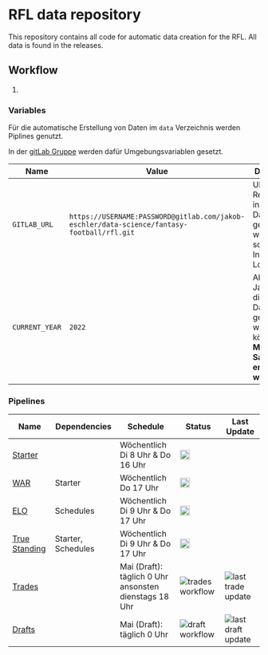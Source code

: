 # RFL data repository

This repository contains all code for automatic data creation for the RFL. All data is found in the releases.

## Workflow

1. 

### Variables

Für die automatische Erstellung von Daten im `data` Verzeichnis werden Piplines genutzt.

In der [gitLab Gruppe](https://gitlab.com/jakob-eschler/data-science/fantasy-football/rfl-group) werden dafür Umgebungsvariablen gesetzt.

| Name           | Value                                                                                      | Description                                                                                            |
| -------------- | ------------------------------------------------------------------------------------------ | ------------------------------------------------------------------------------------------------------ |
| `GITLAB_URL`   | `https://USERNAME:PASSWORD@gitlab.com/jakob-eschler/data-science/fantasy-football/rfl.git` | URL des Repositories, in das die Daten gepusht werden sollen. Inklusive Login Daten                    |
| `CURRENT_YEAR` | `2022`                                                                                     | Aktuelle Jahreszahl, die als Dateinamen genutzt werden können. **Muss mit Saisonstart erhöht werden.** |

### Pipelines

| Name                                                                                                    | Dependencies       | Schedule                                                  | Status                                                                                                                                                                            | Last Update                                                                                                                                                                                               |
| ------------------------------------------------------------------------------------------------------- | ------------------ | --------------------------------------------------------- | --------------------------------------------------------------------------------------------------------------------------------------------------------------------------------- | --------------------------------------------------------------------------------------------------------------------------------------------------------------------------------------------------------- |
| [Starter](https://gitlab.com/jakob-eschler/data-science/fantasy-football/rfl-group/starter)             |                    | Wöchentlich Di 8 Uhr & Do 16 Uhr                          | <img src="https://gitlab.com/jakob-eschler/data-science/fantasy-football/rfl-group/starter/badges/main/pipeline.svg?ignore_skipped=true" type="image/svg+xml" height="20"/>       |                                                                                                                                                                                                           |
| [WAR](https://gitlab.com/jakob-eschler/data-science/fantasy-football/rfl-group/war)                     | Starter            | Wöchentlich Do 17 Uhr                                     | <img src="https://gitlab.com/jakob-eschler/data-science/fantasy-football/rfl-group/war/badges/main/pipeline.svg?ignore_skipped=true" type="image/svg+xml" height="20"/>           |                                                                                                                                                                                                           |
| [ELO](https://gitlab.com/jakob-eschler/data-science/fantasy-football/rfl-group/elo)                     | Schedules          | Wöchentlich Di 9 Uhr & Do 17 Uhr                          | <img src="https://gitlab.com/jakob-eschler/data-science/fantasy-football/rfl-group/elo/badges/main/pipeline.svg?ignore_skipped=true" type="image/svg+xml" height="20"/>           |                                                                                                                                                                                                           |
| [True Standing](https://gitlab.com/jakob-eschler/data-science/fantasy-football/rfl-group/true-standing) | Starter, Schedules | Wöchentlich Di 9 Uhr & Do 17 Uhr                          | <img src="https://gitlab.com/jakob-eschler/data-science/fantasy-football/rfl-group/true-standing/badges/main/pipeline.svg?ignore_skipped=true" type="image/svg+xml" height="20"/> |                                                                                                                                                                                                           |
| [Trades](https://github.com/bohndesverband/rfl-data/releases/tag/trade_data)                            |                    | Mai (Draft): täglich 0 Uhr <br>ansonsten dienstags 18 Uhr | ![trades workflow](https://github.com/bohndesverband/rfl-data/actions/workflows/trades.yml/badge.svg)                                                                             | ![last trade update](https://img.shields.io/badge/dynamic/json?url=https%3A%2F%2Fgithub.com%2Fbohndesverband%2Frfl-data%2Freleases%2Fdownload%2Ftrade_data%2Ftimestamp.json&query=last_updated&label=%20) |
| [Drafts](https://github.com/bohndesverband/rfl-data/releases/tag/draft_data)                            |                    | Mai (Draft): täglich 0 Uhr                                | ![draft workflow](https://github.com/bohndesverband/rfl-data/actions/workflows/drafts.yml/badge.svg)                                                                              | ![last draft update](https://img.shields.io/badge/dynamic/json?url=https%3A%2F%2Fgithub.com%2Fbohndesverband%2Frfl-data%2Freleases%2Fdownload%2Fdraft_data%2Ftimestamp.json&query=last_updated&label=%20) |
